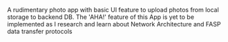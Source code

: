 A rudimentary photo app with basic UI feature to upload photos from local storage to backend DB. The 'AHA!' feature of this App is yet to be implemented as I research and learn about Network Architecture and FASP data transfer protocols 
